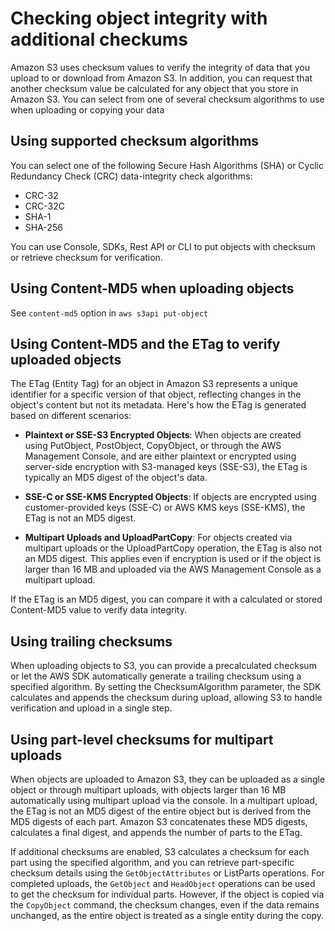# Checking object integrity with additional checkums

Amazon S3 uses checksum values to verify the integrity of data that you upload to or download from Amazon S3. In addition, you can request that another checksum value be calculated for any object that you store in Amazon S3. You can select from one of several checksum algorithms to use when uploading or copying your data

## Using supported checksum algorithms

You can select one of the following Secure Hash Algorithms (SHA) or Cyclic Redundancy Check (CRC) data-integrity check algorithms:

- CRC-32
- CRC-32C
- SHA-1
- SHA-256

You can use Console, SDKs, Rest API or CLI to put objects with checksum or retrieve checksum for verification.

## Using Content-MD5 when uploading objects

See `content-md5` option in `aws s3api put-object`

## Using Content-MD5 and the ETag to verify uploaded objects

The ETag (Entity Tag) for an object in Amazon S3 represents a unique identifier for a specific version of that object, reflecting changes in the object's content but not its metadata. Here's how the ETag is generated based on different scenarios:

- **Plaintext or SSE-S3 Encrypted Objects**: When objects are created using PutObject, PostObject, CopyObject, or through the AWS Management Console, and are either plaintext or encrypted using server-side encryption with S3-managed keys (SSE-S3), the ETag is typically an MD5 digest of the object's data.

- **SSE-C or SSE-KMS Encrypted Objects**: If objects are encrypted using customer-provided keys (SSE-C) or AWS KMS keys (SSE-KMS), the ETag is not an MD5 digest.

- **Multipart Uploads and UploadPartCopy**: For objects created via multipart uploads or the UploadPartCopy operation, the ETag is also not an MD5 digest. This applies even if encryption is used or if the object is larger than 16 MB and uploaded via the AWS Management Console as a multipart upload.

If the ETag is an MD5 digest, you can compare it with a calculated or stored Content-MD5 value to verify data integrity.

## Using trailing checksums

When uploading objects to S3, you can provide a precalculated checksum or let the AWS SDK automatically generate a trailing checksum using a specified algorithm. By setting the ChecksumAlgorithm parameter, the SDK calculates and appends the checksum during upload, allowing S3 to handle verification and upload in a single step.

## Using part-level checksums for multipart uploads
When objects are uploaded to Amazon S3, they can be uploaded as a single object or through multipart uploads, with objects larger than 16 MB automatically using multipart upload via the console. In a multipart upload, the ETag is not an MD5 digest of the entire object but is derived from the MD5 digests of each part. Amazon S3 concatenates these MD5 digests, calculates a final digest, and appends the number of parts to the ETag.

If additional checksums are enabled, S3 calculates a checksum for each part using the specified algorithm, and you can retrieve part-specific checksum details using the `GetObjectAttributes` or ListParts operations. For completed uploads, the `GetObject` and `HeadObject` operations can be used to get the checksum for individual parts. However, if the object is copied via the `CopyObject` command, the checksum changes, even if the data remains unchanged, as the entire object is treated as a single entity during the copy.
